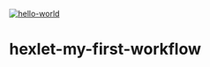 [![hello-world](https://github.com/bf-6/hexlet-my-first-workflow/hello-world/badge.svg)](https://github.com/bf-6/hexlet-my-first-workflow/actions)

# hexlet-my-first-workflow
